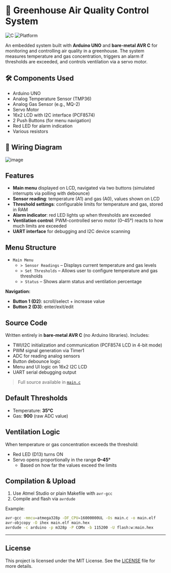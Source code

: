 
# 🌿 Greenhouse Air Quality Control System

![C](https://img.shields.io/badge/-AVR%20Bare--Metal-00599C?style=flat&logo=c&logoColor=white)
![Platform](https://img.shields.io/badge/Platform-Arduino%20UNO-00979D?style=flat&logo=arduino&logoColor=white)

An embedded system built with **Arduino UNO** and **bare-metal AVR C** for monitoring and controlling air quality in a greenhouse. The system measures temperature and gas concentration, triggers an alarm if thresholds are exceeded, and controls ventilation via a servo motor.

## 🛠 Components Used

- Arduino UNO
- Analog Temperature Sensor (TMP36)
- Analog Gas Sensor (e.g., MQ-2)
- Servo Motor
- 16x2 LCD with I2C interface (PCF8574)
- 2 Push Buttons (for menu navigation)
- Red LED for alarm indication
- Various resistors

## 🔌 Wiring Diagram

![image](https://github.com/user-attachments/assets/f7e62f7f-074f-4c6d-908c-90815e43c9b0)

## Features

- **Main menu** displayed on LCD, navigated via two buttons (simulated interrupts via polling with debounce)
- **Sensor reading**: temperature (A1) and gas (A0), values shown on LCD
- **Threshold settings**: configurable limits for temperature and gas, stored in RAM
- **Alarm indicator**: red LED lights up when thresholds are exceeded
- **Ventilation control**: PWM-controlled servo motor (0–45°) reacts to how much limits are exceeded
- **UART interface** for debugging and I2C device scanning

## Menu Structure

- `Main Menu`
  - `> Sensor Readings` – Displays current temperature and gas levels
  - `> Set Thresholds` – Allows user to configure temperature and gas thresholds
  - `> Status` – Shows alarm status and ventilation percentage

**Navigation:**
- **Button 1 (D2)**: scroll/select + increase value
- **Button 2 (D3)**: enter/exit/edit

## Source Code

Written entirely in **bare-metal AVR C** (no Arduino libraries). Includes:

- TWI/I2C initialization and communication (PCF8574 LCD in 4-bit mode)
- PWM signal generation via Timer1
- ADC for reading analog sensors
- Button debounce logic
- Menu and UI logic on 16x2 I2C LCD
- UART serial debugging output

> Full source available in [`main.c`](main.c)

## Default Thresholds

- Temperature: **35°C**
- Gas: **900** (raw ADC value)

## Ventilation Logic

When temperature or gas concentration exceeds the threshold:
- Red LED (D13) turns ON
- Servo opens proportionally in the range **0–45°**
  - Based on how far the values exceed the limits

## Compilation & Upload

1. Use Atmel Studio or plain Makefile with `avr-gcc`
2. Compile and flash via `avrdude`

Example:
```bash
avr-gcc -mmcu=atmega328p -DF_CPU=16000000UL -Os main.c -o main.elf
avr-objcopy -O ihex main.elf main.hex
avrdude -c arduino -p m328p -P COMx -b 115200 -U flash:w:main.hex
````

---

## License

This project is licensed under the MIT License. See the [LICENSE](LICENSE) file for more details.


